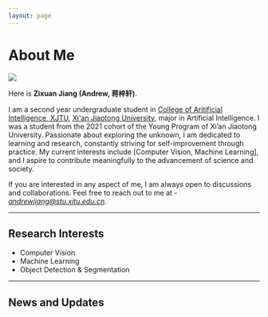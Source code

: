 ```yaml
---
layout: page
---
```


# About Me

<img src="https://Andrew0425.github.io/profile.png" class="floatpic">

Here is **Zixuan Jiang (Andrew, 蒋梓轩)**.<br>

I am a second year undergraduate student in [College of Aritificial Intelligence, XJTU](https://iair.xjtu.edu.cn/index.htm), [Xi'an Jiaotong University](https://www.xjtu.edu.cn/), major in Artificial Intelligence. I was a student from the 2021 cohort of the Young Program of Xi’an Jiaotong University. Passionate about exploring the unknown, I am dedicated to learning and research, constantly striving for self-improvement through practice. My current interests include [Computer Vision, Machine Learning], and I aspire to contribute meaningfully to the advancement of science and society.<br>

If you are interested in any aspect of me, I am always open to discussions and collaborations. Feel free to reach out to me at - *andrewjiang@stu.xjtu.edu.cn*. 

---

## Research Interests

- Computer Vision
- Machine Learning
- Object Detection & Segmentation

---

## News and Updates
